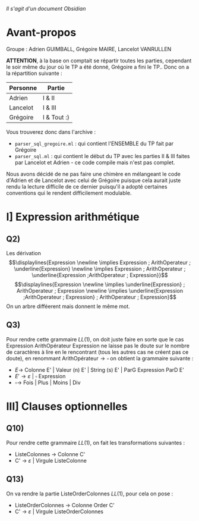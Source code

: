 *Il s'agit d'un document Obsidian*

# Avant-propos


Groupe : Adrien GUIMBALL, Grégoire MAIRE, Lancelot VANRULLEN

**ATTENTION**, à la base on comptait se répartir toutes les parties, cependant le soir même du jour où le TP a été donné, Grégoire a fini le TP.. Donc on a la répartition suivante :

| Personne | Partie      |
| -------- | ----------- |
| Adrien   | I & II      |
| Lancelot | I & III     |
| Grégoire | I & Tout :) |

Vous trouverez donc dans l'archive :

- `parser_sql_gregoire.ml` : qui contient l'ENSEMBLE du TP fait par Grégoire
- `parser_sql.ml` : qui contient le début du TP avec les parties II & III faites par Lancelot et Adrien - ce code compile mais n'est pas complet.

Nous avons décidé de ne pas faire une chimère en mélangeant le code d'Adrien et de Lancelot avec celui de Grégoire puisque cela aurait juste rendu la lecture difficile de ce dernier puisqu'il a adopté certaines conventions qui le rendent difficilement modulable.

# I] Expression arithmétique

## Q2)

Les dérivation $$\displaylines{Expression \newline \implies Expression ; ArithOperateur ; \underline{Expression} \newline \implies Expression ; ArithOperateur ; \underline{Expression ;ArithOperateur ; Expression}}$$ $$\displaylines{Expression \newline \implies \underline{Expression} ; ArithOperateur ; Expression \newline \implies \underline{Expression ;ArithOperateur ; Expression} ; ArithOperateur ; Expression}$$ On un arbre difféerent mais donnent le même mot.

## Q3)

Pour rendre cette grammaire $LL(1)$, on doit juste faire en sorte que le cas $\text{Expression ArithOpérateur Expression}$ ne laisse pas le doute sur le nombre de caractères à lire en le rencontrant (tous les autres cas ne créent pas ce doute), en renommant $\text{ArithOpérateur} \rightarrow \square$ on obtient la grammaire suivante :
- $E \rightarrow$ Colonne E' | Valeur (n) E' | String (s) E' | ParG Expression ParD E'
- $E' \rightarrow \varepsilon$ | $\square$ Expression
- $\square \rightarrow$ Fois | Plus | Moins | Div

# III] Clauses optionnelles

## Q10)

Pour rendre cette grammaire $LL(1)$, on fait les transformations suivantes :
- ListeColonnes $\rightarrow$ Colonne C'
- C' $\rightarrow$ $\varepsilon$ | Virgule ListeColonne 

## Q13)

On va rendre la partie ListeOrderColonnes $LL(1)$, pour cela on pose :

- ListeOrderColonnes -> Colonne Order C'
- C' -> $\varepsilon$ | Virgule ListeOrderColonnes